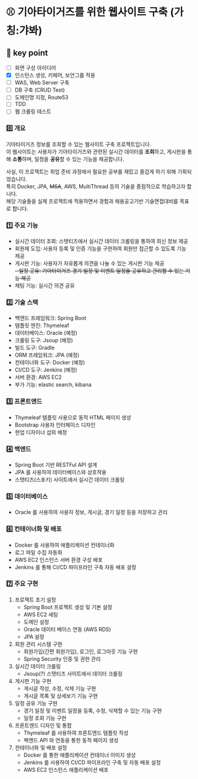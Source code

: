 # ⚾ 기아타이거즈를 위한 웹사이트 구축 (가칭:갸봐)

## :pushpin: key point
- [ ] 화면 구성 아이디어
- [X] 인스턴스 생성, 키페어, 보안그룹 적용
- [ ] WAS, Web Server 구축
- [ ] DB 구축 (CRUD Test)
- [ ] 도메인명 지정, Route53
- [ ] TDD
- [ ] 웹 크롤링 테스트

### 0️⃣ 개요
기아타이거즈 정보를 조회할 수 있는 웹사이트 구축 프로젝트입니다.    
이 웹사이트는 사용자가 기아타이거즈와 관련된 실시간 데이터를 **조회**하고, 게시판을 통해 **소통**하며, 일정을 **공유**할 수 있는 기능을 제공합니다.

사실, 이 프로젝트는 취업 준비 과정에서 필요한 공부를 재밌고 즐겁게 하기 위해 기획되었습니다.    
특히 Docker, JPA, ~~MSA~~, AWS, MultiThread 등의 기술을 중점적으로 학습하고자 합니다.    
해당 기술들을 실제 프로젝트에 적용하면서 경험과 채용공고기반 기술면접대비를 목표로 합니다.

### 1️⃣ 주요 기능
- 실시간 데이터 조회: 스탯티즈에서 실시간 데이터 크롤링을 통하여 최신 정보 제공
- 회원제 도입: 사용자 등록 및 인증 기능을 구현하여 회원만 접근할 수 있도록 기능 제공
- 게시판 기능: 사용자가 자유롭게 의견을 나눌 수 있는 게시판 기능 제공        
  ~~- 일정 공유: 기아타이거즈 경기 일정 및 이벤트 일정을 공유하고 관리할 수 있는 기능 제공~~
- 채팅 기능: 실시간 의견 공유

### 2️⃣ 기술 스택
- 백엔드 프레임워크: Spring Boot
- 템플릿 엔진: Thymeleaf
- 데이터베이스: Oracle (예정)
- 크롤링 도구: Jsoup (예정)
- 빌드 도구: Gradle
- ORM 프레임워크: JPA (예정)
- 컨테이너화 도구: Docker (예정)
- CI/CD 도구: Jenkins (예정)
- 서버 환경: AWS EC2
- 부가 기능: elastic search, kibana

### 3️⃣ 프론트엔드
- Thymeleaf 템플릿 사용으로 동적 HTML 페이지 생성
- Bootstrap 사용자 인터페이스 디자인
- 현업 디자이너 섭외 예정

### 4️⃣ 백엔드
- Spring Boot 기반 RESTFul API 설계
- JPA 를 사용하여 데이터베이스와 상호작용
- 스탯티즈(스포키) 사이트에서 실시간 데이터 크롤링

### 5️⃣ 데이터베이스
- Oracle 를 사용하여 사용자 정보, 게시글, 경기 일정 등을 저장하고 관리

### 6️⃣ 컨테이너화 및 배포
- Docker 를 사용하여 애플리케이션 컨테이너화
- 로그 파일 수집 자동화
- AWS EC2 인스턴스 서버 환경 구성 배포
- Jenkins 를 통해 CI/CD 파이프라인 구축 자동 배포 설정

### 7️⃣ 주요 구현
1. 프로젝트 초기 설정
   - Spring Boot 프로젝트 생성 및 기본 설정
   - AWS EC2 세팅
   - 도메인 설정
   - Oracle 데이터 베이스 연동 (AWS RDS)
   - JPA 설정
2. 회원 관리 시스템 구현
   - 회원가입(간편 회원가입), 로그인, 로그아웃 기능 구현
   - Spring Security 인증 및 권한 관리
3. 실시간 데이터 크롤링
   - Jsoup(?) 스탯티즈 사이트에서 데이터 크롤링
4. 게시판 기능 구현
   - 게시글 작성, 수정, 삭제 기능 구현
   - 게시글 목록 및 상세보기 기능 구현
5. 일정 공유 기능 구현
   - 경기 일정 및 이벤트 일정을 등록, 수정, 삭제할 수 있는 기능 구현
   - 일정 조회 기능 구현
6. 프론트엔드 디자인 및 통합
   - Thymeleaf 를 사용하여 프론트엔드 템플릿 작성
   - 벡엔드 API 와 연동을 통한 동적 페이지 생성
7. 컨테이너화 및 배포 설정
   - Docker 를 통한 애플리케이션 컨테이너 이미지 생성
   - Jenkins 를 사용하여 CI/CD 파이프라인 구축 및 자동 배포 설정
   - AWS EC2 인스턴스 애플리케이션 배포